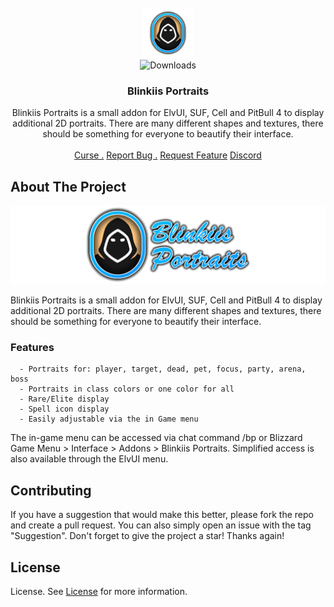 <br/>
<div align="center">
<img src="https://raw.githubusercontent.com/mBlinkii/Blinkiis-Portraits/refs/heads/main/icon.png" alt="Logo" width="80" height="80">
<br/>
<img src="https://img.shields.io/github/downloads/mBlinkii/blinkiis-portraits/total" alt="Downloads">
<h3 align="center">Blinkiis Portraits</h3>
<p align="center">
Blinkiis Portraits is a small addon for ElvUI, SUF, Cell and PitBull 4 to display additional 2D portraits. There are many different shapes and textures, there should be something for everyone to beautify their interface.
<br/>
<br/>
<a href="https://www.curseforge.com/wow/addons/blinkiis-portraits">Curse .</a>  
<a href="https://github.com/mBlinkii/Blinkiis-Portraits/issues">Report Bug .</a>
<a href="https://github.com/mBlinkii/Blinkiis-Portraits/issues">Request Feature</a>
<a href="https://discord.gg/AE9XebMU49">Discord</a> 
</p>
</div> 

   ## About The Project
   ![mMT Logo](https://raw.githubusercontent.com/mBlinkii/Blinkiis-Portraits/refs/heads/main/logo.png)

   Blinkiis Portraits is a small addon for ElvUI, SUF, Cell and PitBull 4 to display additional 2D portraits. There are many different shapes and textures, there should be something for everyone to beautify their interface.

   ### Features
      - Portraits for: player, target, dead, pet, focus, party, arena, boss
      - Portraits in class colors or one color for all
      - Rare/Elite display
      - Spell icon display
      - Easily adjustable via the in Game menu

   The in-game menu can be accessed via chat command /bp or Blizzard Game Menu > Interface > Addons > Blinkiis Portraits. Simplified access is also available through the ElvUI menu.



   ## Contributing
   If you have a suggestion that would make this better, please fork the repo and create a pull request. You can also simply open an issue with the tag "Suggestion".
   Don't forget to give the project a star! Thanks again!

   ## License
   License. See [License](https://github.com/mBlinkii/Blinkiis-Portraits/blob/main/LICENSE.txt) for more information.
